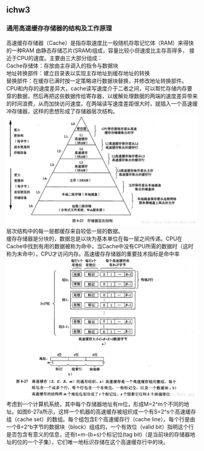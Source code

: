 ## ichw3 ##  
### 通用高速缓存存储器的结构及工作原理 ###  
高速缓存存储器（Cache）是指存取速度比一般随机存取记忆体（RAM）来得快的一种RAM 由静态存储芯片(SRAM)组成，容量比较小但速度比主存高得多， 接近于CPU的速度。主要由三大部分组成：  
Cache存储体：存放由主存调入的指令与数据块  
地址转换部件：建立目录表以实现主存地址到缓存地址的转换  
替换部件：在缓存已满时按一定策略进行数据块替换，并修改地址转换部件。  
CPU和内存的速度差异大，cache读写速度介于二者之间，可以帮忙存储内存要穿的数据，然后再把这些数据传给寄存器，以缓解处理数据的两端的速度差异带来的时间浪费，从而加快访问速度。在两端读写速度差距很大时，就插入一个高速缓冲存储器，这样的思想形成了存储器层次结构。  
![image](https://github.com/assassinmsq/ichw/blob/master/git%E7%85%A7%E7%89%87/git%E7%85%A7%E7%89%87/748551341675796541.jpg )
层次结构中的每一层都缓存来自较低一层的数据。  
缓存存储器是分块的，数据总是以块为基本单位在每一层之间传递。CPU在Cache中找到有用的数据被称为命中，当Cache中没有CPU所需的数据时（这时称为未命中），CPU才访问内存。高速缓存存储器的重要技术指标是命中率  
![image](https://github.com/assassinmsq/ichw/blob/master/git%E7%85%A7%E7%89%87/git%E7%85%A7%E7%89%87/%E5%BE%AE%E4%BF%A1%E5%9B%BE%E7%89%87_20181004184815.jpg)  
考虑到一个计算机系统，其中每个存储器地址有m位，形成M=2^m个不同的地址。如图6-27a所示，这样一个机器的高速缓存被组织成一个有S=2^s个高速缓存组（cache set）的数组。每个组包含E个高速缓存行（cache line）。每个行是由一个B=2^b字节的数据块（block）组成的，一个有效位（valid bit）指明这个行是否包含有意义的信息，还有t=m-(b+s)个标记位(tag bit)（是当前块的存储器地址的位的一个子集），它们唯一地标识存储在这个高速缓存行中的块。
